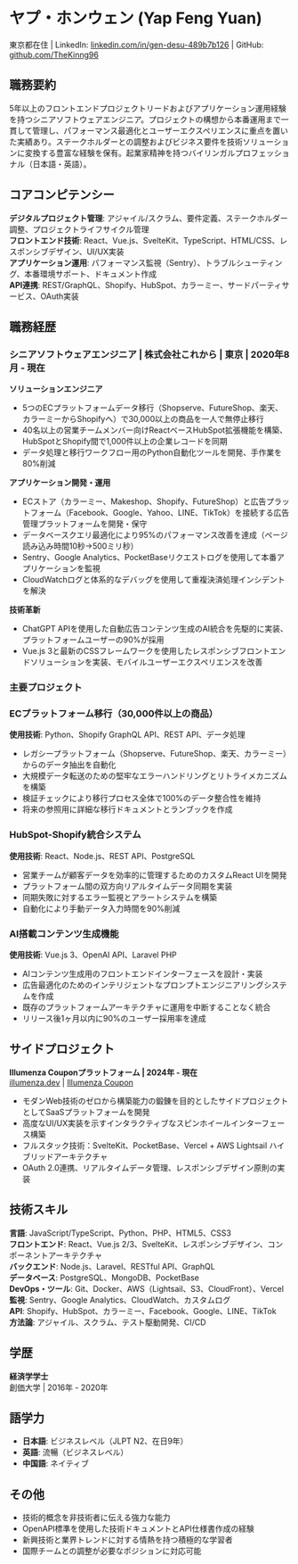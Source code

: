 # ヤプ・ホンウェン (Yap Feng Yuan)
東京都在住 | LinkedIn: [linkedin.com/in/gen-desu-489b7b126](https://www.linkedin.com/in/gen-desu-489b7b126) | GitHub: [github.com/TheKinng96](https://github.com/TheKinng96)

## 職務要約

5年以上のフロントエンドプロジェクトリードおよびアプリケーション運用経験を持つシニアソフトウェアエンジニア。プロジェクトの構想から本番運用まで一貫して管理し、パフォーマンス最適化とユーザーエクスペリエンスに重点を置いた実績あり。ステークホルダーとの調整およびビジネス要件を技術ソリューションに変換する豊富な経験を保有。起業家精神を持つバイリンガルプロフェッショナル（日本語・英語）。

## コアコンピテンシー

**デジタルプロジェクト管理**: アジャイル/スクラム、要件定義、ステークホルダー調整、プロジェクトライフサイクル管理  
**フロントエンド技術**: React、Vue.js、SvelteKit、TypeScript、HTML/CSS、レスポンシブデザイン、UI/UX実装  
**アプリケーション運用**: パフォーマンス監視（Sentry）、トラブルシューティング、本番環境サポート、ドキュメント作成  
**API連携**: REST/GraphQL、Shopify、HubSpot、カラーミー、サードパーティサービス、OAuth実装

## 職務経歴

### シニアソフトウェアエンジニア | 株式会社これから | 東京 | 2020年8月 - 現在

**ソリューションエンジニア**
- 5つのECプラットフォームデータ移行（Shopserve、FutureShop、楽天、カラーミーからShopifyへ）で30,000以上の商品を一人で無停止移行
- 40名以上の営業チームメンバー向けReactベースHubSpot拡張機能を構築、HubSpotとShopify間で1,000件以上の企業レコードを同期
- データ処理と移行ワークフロー用のPython自動化ツールを開発、手作業を80%削減

**アプリケーション開発・運用**
- ECストア（カラーミー、Makeshop、Shopify、FutureShop）と広告プラットフォーム（Facebook、Google、Yahoo、LINE、TikTok）を接続する広告管理プラットフォームを開発・保守
- データベースクエリ最適化により95%のパフォーマンス改善を達成（ページ読み込み時間10秒→500ミリ秒）
- Sentry、Google Analytics、PocketBaseリクエストログを使用して本番アプリケーションを監視
- CloudWatchログと体系的なデバッグを使用して重複決済処理インシデントを解決

**技術革新**
- ChatGPT APIを使用した自動広告コンテンツ生成のAI統合を先駆的に実装、プラットフォームユーザーの90%が採用
- Vue.js 3と最新のCSSフレームワークを使用したレスポンシブフロントエンドソリューションを実装、モバイルユーザーエクスペリエンスを改善

### 主要プロジェクト

### ECプラットフォーム移行（30,000件以上の商品）
**使用技術**: Python、Shopify GraphQL API、REST API、データ処理  
- レガシープラットフォーム（Shopserve、FutureShop、楽天、カラーミー）からのデータ抽出を自動化
- 大規模データ転送のための堅牢なエラーハンドリングとリトライメカニズムを構築
- 検証チェックにより移行プロセス全体で100%のデータ整合性を維持
- 将来の参照用に詳細な移行ドキュメントとランブックを作成

### HubSpot-Shopify統合システム
**使用技術**: React、Node.js、REST API、PostgreSQL  
- 営業チームが顧客データを効率的に管理するためのカスタムReact UIを開発
- プラットフォーム間の双方向リアルタイムデータ同期を実装
- 同期失敗に対するエラー監視とアラートシステムを構築
- 自動化により手動データ入力時間を90%削減

### AI搭載コンテンツ生成機能
**使用技術**: Vue.js 3、OpenAI API、Laravel PHP  
- AIコンテンツ生成用のフロントエンドインターフェースを設計・実装
- 広告最適化のためのインテリジェントなプロンプトエンジニアリングシステムを作成
- 既存のプラットフォームアーキテクチャに運用を中断することなく統合
- リリース後1ヶ月以内に90%のユーザー採用率を達成

## サイドプロジェクト
**Illumenza Couponプラットフォーム | 2024年 - 現在**  
[illumenza.dev](https://illumenza.dev) | [Illumenza Coupon](https://coupon.illumenza.dev)
- モダンWeb技術のゼロから構築能力の鍛錬を目的としたサイドプロジェクトとしてSaaSプラットフォームを開発
- 高度なUI/UX実装を示すインタラクティブなスピンホイールインターフェース構築
- フルスタック技術：SvelteKit、PocketBase、Vercel + AWS Lightsail ハイブリッドアーキテクチャ
- OAuth 2.0連携、リアルタイムデータ管理、レスポンシブデザイン原則の実装

## 技術スキル

**言語**: JavaScript/TypeScript、Python、PHP、HTML5、CSS3  
**フロントエンド**: React、Vue.js 2/3、SvelteKit、レスポンシブデザイン、コンポーネントアーキテクチャ  
**バックエンド**: Node.js、Laravel、RESTful API、GraphQL  
**データベース**: PostgreSQL、MongoDB、PocketBase  
**DevOps・ツール**: Git、Docker、AWS（Lightsail、S3、CloudFront）、Vercel  
**監視**: Sentry、Google Analytics、CloudWatch、カスタムログ  
**API**: Shopify、HubSpot、カラーミー、Facebook、Google、LINE、TikTok  
**方法論**: アジャイル、スクラム、テスト駆動開発、CI/CD

## 学歴

**経済学学士**  
創価大学 | 2016年 - 2020年

## 語学力

- **日本語**: ビジネスレベル（JLPT N2、在日9年）
- **英語**: 流暢（ビジネスレベル）
- **中国語**: ネイティブ

## その他

- 技術的概念を非技術者に伝える強力な能力
- OpenAPI標準を使用した技術ドキュメントとAPI仕様書作成の経験
- 新興技術と業界トレンドに対する情熱を持つ積極的な学習者
- 国際チームとの調整が必要なポジションに対応可能